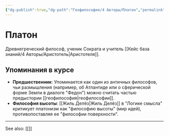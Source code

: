 ```yaml
---
{"dg-publish":true,"dg-path":"Геофилософия/4 Авторы/Платон","permalink":"/geofilosofiya/4-avtory/platon/"}
---
```


# Платон

Древнегреческий философ, ученик Сократа и учитель [[Кейс база знаний/4 Авторы/Аристотель\|Аристотеля]].

## Упоминания в курсе
- **Предшественник**: Упоминается как один из античных философов, чьи размышления (например, об Атлантиде или о сферической форме Земли в диалоге "Федон") можно считать частью предыстории [[геофилософия\|геофилософии]].
- **Философия высоты**: [[Жиль Делёз\|Жиль Делёз]] в "Логике смысла" критикует платонизм как "философию высоты" (мир идей), противопоставляя ее "философии поверхности".






---
See also:
[[]]

